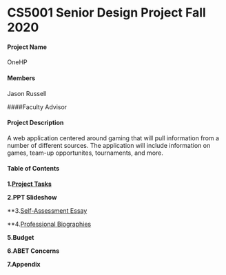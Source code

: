 # CS5001 Senior Design Project Fall 2020

#### Project Name
OneHP 

#### Members
Jason Russell

####Faculty Advisor 

#### Project Description 
A web application centered around gaming that will pull information from a number of different sources. The application will include information on games, team-up opportunites, tournaments, and more. 

#### Table of Contents 
**1.[Project Tasks](https://github.com/russej7/Senior-Design-Fall2020/blob/master/tasklist.md)**
 
**2.PPT Slideshow**

**3.[Self-Assessment Essay](https://github.com/russej7/Senior-Design-Fall2020/tree/master/Individual_Assessment)

**4.[Professional Biographies](https://github.com/russej7/Senior-Design-Fall2020/tree/master/Professional_Biography)

**5.Budget**

**6.ABET Concerns**

**7.Appendix**

